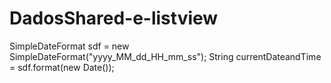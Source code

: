 # DadosShared-e-listview



 SimpleDateFormat sdf = new SimpleDateFormat("yyyy_MM_dd_HH_mm_ss");
                String currentDateandTime = sdf.format(new Date());
